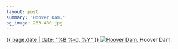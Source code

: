 ```yaml
---
layout: post
summary: 'Hoover Dam.'
og_image: 263-480.jpg
---
```


<p>
 <time>
  <a href="/263">
   {{ page.date | date: "%B %-d, %Y" }}
  </a>
 </time>
 <a href="/263">
  <img alt="Hoover Dam." sizes="(min-width: 700px) 50vw, calc(100vw - 2rem)" src="{{ site.assets_url }}/263-240.jpg" srcset="{{ site.assets_url }}/263-480.jpg 480w, {{ site.assets_url }}/263-360.jpg 360w, {{ site.assets_url }}/263-240.jpg 240w, {{ site.assets_url }}/263-120.jpg 120w"/>
 </a>
 <span>
  Hoover Dam.
 </span>
</p>

